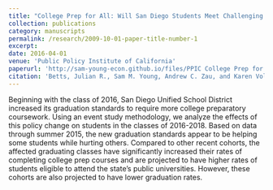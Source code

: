 ```yaml
---
title: "College Prep for All: Will San Diego Students Meet Challenging New Graduation Requirements?"
collection: publications
category: manuscripts
permalink: /research/2009-10-01-paper-title-number-1
excerpt: 
date: 2016-04-01
venue: 'Public Policy Institute of California'
paperurl: 'http://sam-young-econ.github.io/files/PPIC College Prep for All A-G.pdf'
citation: 'Betts, Julian R., Sam M. Young, Andrew C. Zau, and Karen Volz Bachofer. (2016). &quot;College Prep for All: Will San Diego Students Meet Challenging New Requirements?.&quot; <i>Public Policy Institute of California</i>.'
---
```


Beginning with the class of 2016, San Diego Unified School District increased its graduation standards to require more college preparatory coursework. Using an event study methodology, we analyze the effects of this policy change on students in the classes of 2016-2018. Based on data through summer 2015, the new graduation standards appear to be helping some students while hurting others. Compared to other recent cohorts, the affected graduating classes have significantly increased their rates of completing college prep courses and are projected to have higher rates of students eligible to attend the state’s public universities. However, these cohorts are also projected to have lower graduation rates.